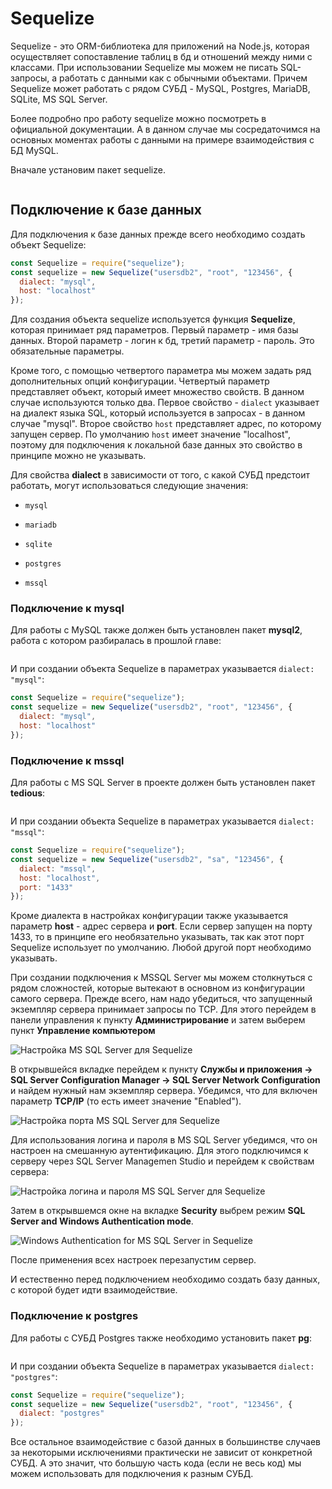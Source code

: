 # Sequelize

Sequelize - это ORM-библиотека для приложений на Node.js, которая осуществляет сопоставление таблиц в бд и отношений между ними с классами. При использовании 
Sequelize мы можем не писать SQL-запросы, а работать с данными как с обычными объектами. Причем Sequelize может работать с рядом СУБД - MySQL, Postgres, 
MariaDB, SQLite, MS SQL Server.

Более подробно про работу sequelize можно посмотреть в официальной документации. А в данном случае мы сосредаточимся на основных моментах 
работы с данными на примере взаимодействия с БД MySQL.

Вначале установим пакет sequelize.

```

```

## Подключение к базе данных

Для подключения к базе данных прежде всего необходимо создать объект Sequelize:

```js
const Sequelize = require("sequelize");
const sequelize = new Sequelize("usersdb2", "root", "123456", {
  dialect: "mysql",
  host: "localhost"
});
```

Для создания объекта sequelize используется функция **Sequelize**, которая принимает ряд параметров. 
Первый параметр - имя базы данных. Второй параметр - логин к бд, третий параметр - пароль. Это обязательные параметры.

Кроме того, с помощью четвертого параметра мы можем задать ряд дополнительных опций конфигурации. Четвертый параметр представляет объект, 
который имеет множество свойств. В данном случае используются только два. Первое свойство - `dialect` указывает на диалект языка SQL, который используется в запросах - 
в данном случае "mysql". Второе свойство `host` представляет адрес, по которому запущен сервер. По умолчанию `host` 
имеет значение "localhost", поэтому для подключения к локальной базе данных это свойство в принципе можно не указывать.

Для свойства **dialect** в зависимости от того, с какой СУБД предстоит работать, могут использоваться следующие значения:

- `mysql`

- `mariadb`

- `sqlite`

- `postgres`

- `mssql`

### Подключение к mysql

Для работы с MySQL также должен быть установлен пакет **mysql2**, работа с котором 
разбиралась в прошлой главе:




```

```

И при создании объекта Sequelize в параметрах указывается `dialect: "mysql"`:

```js
const Sequelize = require("sequelize");
const sequelize = new Sequelize("usersdb2", "root", "123456", {
  dialect: "mysql",
  host: "localhost"
});
```

### Подключение к mssql

Для работы с MS SQL Server в проекте должен быть установлен пакет **tedious**:




```

```

И при создании объекта Sequelize в параметрах указывается `dialect: "mssql"`:

```js
const Sequelize = require("sequelize");
const sequelize = new Sequelize("usersdb2", "sa", "123456", {
  dialect: "mssql",
  host: "localhost",
  port: "1433"
});
```

Кроме диалекта в настройках конфигурации также указывается параметр **host** - адрес сервера и **port**. Если 
сервер запущен на порту 1433, то в принципе его необязательно указывать, так как этот порт Sequelize 
использует по умолчанию. Любой другой порт необходимо указывать.

При создании подключения к MSSQL Server мы можем столкнуться с рядом сложностей, которые вытекают в основном из конфигурации самого сервера. 
Прежде всего, нам надо убедиться, что запущенный экземпляр сервера принимает запросы по TCP. Для этого перейдем в панели управления к 
пункту **Администрирование** и затем выберем пункт **Управление компьютером**

![Настройка MS SQL Server для Sequelize](https://metanit.com/web/nodejs/pics/10.5.png)

В открывшейся вкладке перейдем к пункту **Службы и приложения -> SQL Server Configuration Manager -> SQL Server Network Configuration** 
и найдем нужный нам экземпляр сервера. Убедимся, что для включен параметр **TCP/IP** (то есть имеет значение "Enabled").

![Настройка порта MS SQL Server для Sequelize](https://metanit.com/web/nodejs/pics/10.6.png)

Для использования логина и пароля в MS SQL Server убедимся, что он настроен на смешанную аутентификацию. Для этого подключимся к серверу через SQL Server Managemen Studio 
и перейдем к свойствам сервера:

![Настройка логина и пароля MS SQL Server для Sequelize](https://metanit.com/web/nodejs/pics/10.7.png)

Затем в открывшемся окне на вкладке **Security** выбрем режим **SQL Server and Windows Authentication mode**.

![Windows Authentication for MS SQL Server in Sequelize](https://metanit.com/web/nodejs/pics/10.8.png)

После применения всех настроек перезапустим сервер.

И естественно перед подключением необходимо создать базу данных, с которой будет идти взаимодействие.

### Подключение к postgres

Для работы с СУБД Postgres также необходимо установить пакет **pg**:




```

```

И при создании объекта Sequelize в параметрах указывается `dialect: "postgres"`:

```js
const Sequelize = require("sequelize");
const sequelize = new Sequelize("usersdb2", "root", "123456", {
  dialect: "postgres"
});
```

Все остальное взаимодействие с базой данных в большинстве случаев за некоторыми исключениями практически не зависит от конкретной СУБД. А это значит, что 
большую часть кода (если не весь код) мы можем использовать для подключения к разным СУБД.

